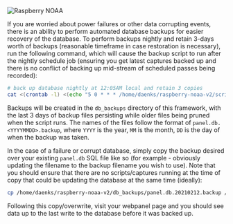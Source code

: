 ![Raspberry NOAA](../assets/header_1600_v2.png)

If you are worried about power failures or other data corrupting events, there is an ability to perform automated
database backups for easier recovery of the database. To perform backups nightly and retain 3-days worth of backups
(reasonable timeframe in case restoration is necessary), run the following command, which will cause the backup
script to run after the nightly schedule job (ensuring you get latest captures backed up and there is no conflict
of backing up mid-stream of scheduled passes being recorded):

```bash
# back up database nightly at 12:05AM local and retain 3 copies
cat <(crontab -l) <(echo "5 0 * * * /home/daenks/raspberry-noaa-v2/scripts/tools/db_backup.sh") | crontab -
```

Backups will be created in the `db_backups` directory of this framework, with the last 3 days of backup files
persisting while older files being pruned when the script runs. The names of the files follow the format of
`panel.db.<YYYYMMDD>.backup`, where `YYYY` is the year, `MM` is the month, `DD` is the day of when the backup
was taken.

In the case of a failure or corrupt database, simply copy the backup desired over your existing `panel.db` SQL file
like so (for example - obviously updating the filename to the backup filename you wish to use). Note that you should
ensure that there are no scripts/captures running at the time of copy that could be updating the database at the
same time (ideally):

```bash
cp /home/daenks/raspberry-noaa-v2/db_backups/panel.db.20210212.backup /home/daenks/raspberry-noaa-v2/db/panel.db
```

Following this copy/overwrite, visit your webpanel page and you should see data up to the last write to the
database before it was backed up.
